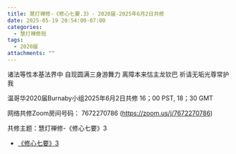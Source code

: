 ```yaml
---
title: 慧灯禅修-《修心七要.3》- 2020届-2025年6月2日共修
date: 2025-05-19 20:54:00-07:00
categories:
  - 慧灯禅修班
tags:
  - 2020届
attachments: ""
---
```

诸法等性本基法界中 自现圆满三身游舞力
离障本来怙主龙钦巴 祈请无垢光尊常护我

温哥华2020届Burnaby小组2025年6月2日共修
16；00 PST, 18；30 GMT

网络共修Zoom房间号码： 7672270786 (<https://zoom.us/j/7672270786>)

共修主题：慧灯禅修-《修心七要》3

* [《修心七要》3](https://www.fohuifayu.com/index.php/huideng-jiangtang/jingdian-jiedu/xiuxin-qiyao/965-l05015)






